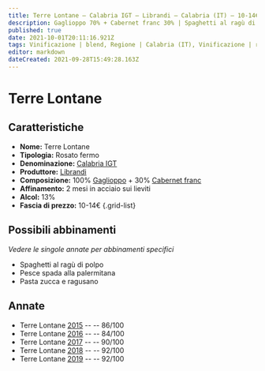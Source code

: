 ```yaml
---
title: Terre Lontane – Calabria IGT – Librandi – Calabria (IT) – 10-14€ – 2★-5★
description: Gaglioppo 70% + Cabernet franc 30% | Spaghetti al ragù di polpo – Pesce spada alla palermitana – Pasta zucca e ragusano
published: true
date: 2021-10-01T20:11:16.921Z
tags: Vinificazione | blend, Regione | Calabria (IT), Vinificazione | rosato, Vinificazione | fermo, Valutazioni | 5 stelle, gaglioppo, Vitigni | Cabernet franc, spaghetti al ragù di polpo, pesce spada alla palermitana, pasta zucca e ragusano, Prezzi | 10-14€
editor: markdown
dateCreated: 2021-09-28T15:49:28.163Z
---
```


 # Terre Lontane

## Caratteristiche
- **Nome:** Terre Lontane
- **Tipologia:** Rosato fermo
- **Denominazione:** [Calabria IGT](/denominazioni/Italia/Calabria/IGT/Calabria) 
- **Produttore:** [Librandi](/produttori/Italia/Calabria/Librandi)
- **Composizione:** 100% [Gaglioppo](/vitigni/Italia/gaglioppo) + 30% [Cabernet franc](/vitigni/Francia/bacca-nera/cabernet-franc)
- **Affinamento:** 2 mesi in acciaio sui lieviti
- **Alcol:** 13%
- **Fascia di prezzo:** 10-14€
{.grid-list}



## Possibili abbinamenti
*Vedere le singole annate per abbinamenti specifici*

- Spaghetti al ragù di polpo
- Pesce spada alla palermitana
- Pasta zucca e ragusano

## Annate

- Terre Lontane [2015](vini/Italia/Calabria/Librandi/Terre-Lontane/2015) -- <span class="star-3"></span> -- 86/100
- Terre Lontane [2016](vini/Italia/Calabria/Librandi/Terre-Lontane/2016) -- <span class="star-2"></span> -- 84/100
- Terre Lontane [2017](vini/Italia/Calabria/Librandi/Terre-Lontane/2017) -- <span class="star-4"></span> -- 90/100
- Terre Lontane [2018](vini/Italia/Calabria/Librandi/Terre-Lontane/2018) -- <span class="star-5"></span> -- 92/100
- Terre Lontane [2019](vini/Italia/Calabria/Librandi/Terre-Lontane/2019) -- <span class="star-5"></span> -- 92/100
